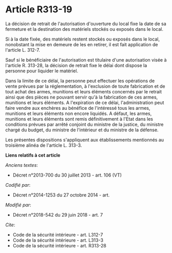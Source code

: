# Article R313-19

La décision de retrait de l'autorisation d'ouverture du local fixe la date de sa fermeture et la destination des matériels
stockés ou exposés dans le local. 

Si à la date fixée, des matériels restent stockés ou exposés dans le local, nonobstant la mise en demeure de les en retirer,
il est fait application de l'article L. 312-7. 

Sauf si le bénéficiaire de l'autorisation est titulaire d'une autorisation visée à l'article R. 313-28, la décision de
retrait fixe le délai dont dispose la personne pour liquider le matériel. 

Dans la limite de ce délai, la personne peut effectuer les opérations de vente prévues par la réglementation, à l'exclusion
de toute fabrication et de tout achat des armes, munitions et leurs éléments concernés par le retrait ainsi que des pièces ne
pouvant servir qu'à la fabrication de ces armes, munitions et leurs éléments. A l'expiration de ce délai, l'administration
peut faire vendre aux enchères au bénéfice de l'intéressé tous les armes, munitions et leurs éléments non encore liquidés. A
défaut, les armes, munitions et leurs éléments sont remis définitivement à l'Etat dans les conditions prévues par arrêté
conjoint du ministre de la justice, du ministre chargé du budget, du ministre de l'intérieur et du ministre de la défense. 

Les présentes dispositions s'appliquent aux établissements mentionnés au troisième alinéa de l'article L. 313-3.

**Liens relatifs à cet article**

_Anciens textes_:

  - Décret n°2013-700 du 30 juillet 2013 - art. 106 (VT)

_Codifié par_:

  - Décret n°2014-1253 du 27 octobre 2014 - art.

_Modifié par_:

  - Décret n°2018-542 du 29 juin 2018 - art. 7

_Cite_:

  - Code de la sécurité intérieure - art. L312-7
  - Code de la sécurité intérieure - art. L313-3
  - Code de la sécurité intérieure - art. R313-28
